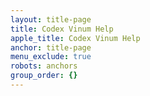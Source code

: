 ```yaml
---
layout: title-page
title: Codex Vinum Help
apple_title: Codex Vinum Help
anchor: title-page
menu_exclude: true
robots: anchors
group_order: {}
---
```

